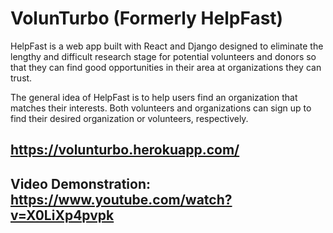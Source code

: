 # VolunTurbo (Formerly HelpFast)

HelpFast is a web app built with React and Django designed to eliminate the lengthy and difficult research stage for potential volunteers and donors so that they can find good opportunities in their area at organizations they can trust. 

The general idea of HelpFast is to help users find an organization that matches their interests. Both volunteers and organizations can sign up to find their desired organization or volunteers, respectively.

## https://volunturbo.herokuapp.com/
## Video Demonstration: https://www.youtube.com/watch?v=X0LiXp4pvpk
